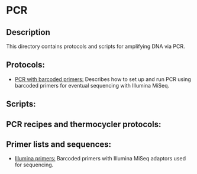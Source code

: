 # PCR

## Description
This directory contains protocols and scripts for amplifying DNA via PCR.

## Protocols:
* [PCR with barcoded primers:](./PCR_with_barcoded_primers.md)
	Describes how to set up and run PCR using barcoded primers for eventual sequencing with Illumina MiSeq. 


## Scripts:

## PCR recipes and thermocycler protocols:

## Primer lists and sequences:
* [Illumina primers:](./Illumina_primer_list.md)
	Barcoded primers with Illumina MiSeq adaptors used for sequencing.

	
